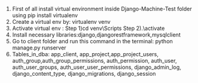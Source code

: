1. First of all install virtual environment inside Django-Machine-Test folder using pip install virtualenv
2. Create a virtual env by: virtualenv venv
3. Activate virtual env : Step 1)cd venv\Scripts Step 2).\activate
4. Install necessary libraries:django,djangorestframework,mysqlclient
5. Go to client folder and run this command in the terminal: python manage.py runserver
6. Tables_in_dba: app_client, app_project,app_project_users, auth_group,auth_group_permissions, auth_permission, auth_user, auth_user_groups, auth_user_user_permissions, django_admin_log, django_content_type, django_migrations, django_session
